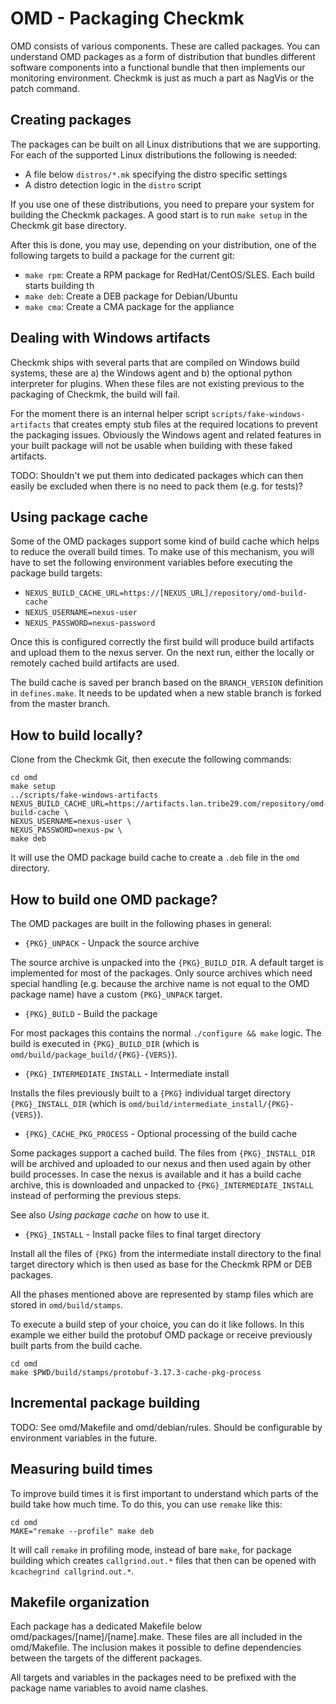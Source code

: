 # OMD - Packaging Checkmk

OMD consists of various components. These are called packages. You can
understand OMD packages as a form of distribution that bundles different
software components into a functional bundle that then implements our monitoring
environment. Checkmk is just as much a part as NagVis or the patch command.

## Creating packages

The packages can be built on all Linux distributions that we are supporting.
For each of the supported Linux distributions the following is needed:

- A file below `distros/*.mk` specifying the distro specific settings
- A distro detection logic in the `distro` script

If you use one of these distributions, you need to prepare your system for
building the Checkmk packages. A good start is to run `make setup` in the
Checkmk git base directory.

After this is done, you may use, depending on your distribution, one of the
following targets to build a package for the current git:

- `make rpm`: Create a RPM package for RedHat/CentOS/SLES. Each build starts
  building th
- `make deb`: Create a DEB package for Debian/Ubuntu
- `make cma`: Create a CMA package for the appliance

## Dealing with Windows artifacts

Checkmk ships with several parts that are compiled on Windows build systems,
these are a) the Windows agent and b) the optional python interpreter for
plugins. When these files are not existing previous to the packaging of Checkmk,
the build will fail.

For the moment there is an internal helper script
`scripts/fake-windows-artifacts` that creates empty stub files at the required
locations to prevent the packaging issues. Obviously the Windows agent and
related features in your built package will not be usable when building with
these faked artifacts.

TODO: Shouldn't we put them into dedicated packages which can then easily be
excluded when there is no need to pack them (e.g. for tests)?

## Using package cache

Some of the OMD packages support some kind of build cache which helps to reduce
the overall build times. To make use of this mechanism, you will have to set the
following environment variables before executing the package build targets:

- `NEXUS_BUILD_CACHE_URL=https://[NEXUS_URL]/repository/omd-build-cache`
- `NEXUS_USERNAME=nexus-user`
- `NEXUS_PASSWORD=nexus-password`

Once this is configured correctly the first build will produce build artifacts
and upload them to the nexus server. On the next run, either the locally or
remotely cached build artifacts are used.

The build cache is saved per branch based on the `BRANCH_VERSION` definition in
`defines.make`. It needs to be updated when a new stable branch is forked from
the master branch.

## How to build locally?

Clone from the Checkmk Git, then execute the following commands:

```
cd omd
make setup
../scripts/fake-windows-artifacts
NEXUS_BUILD_CACHE_URL=https://artifacts.lan.tribe29.com/repository/omd-build-cache \
NEXUS_USERNAME=nexus-user \
NEXUS_PASSWORD=nexus-pw \
make deb
```

It will use the OMD package build cache to create a `.deb` file in the `omd`
directory.

## How to build one OMD package?

The OMD packages are built in the following phases in general:

- `{PKG}_UNPACK` - Unpack the source archive

The source archive is unpacked into the `{PKG}_BUILD_DIR`. A default target is
implemented for most of the packages. Only source archives which need special
handling (e.g. because the archive name is not equal to the OMD package name)
have a custom `{PKG}_UNPACK` target.

- `{PKG}_BUILD` - Build the package

For most packages this contains the normal `./configure && make` logic. The
build is executed in `{PKG}_BUILD_DIR` (which is
`omd/build/package_build/{PKG}-{VERS}`).

- `{PKG}_INTERMEDIATE_INSTALL` - Intermediate install

Installs the files previously built to a `{PKG}` individual target directory
`{PKG}_INSTALL_DIR` (which is `omd/build/intermediate_install/{PKG}-{VERS}`).

- `{PKG}_CACHE_PKG_PROCESS` - Optional processing of the build cache

Some packages support a cached build. The files from `{PKG}_INSTALL_DIR` will be
archived and uploaded to our nexus and then used again by other build processes.
In case the nexus is available and it has a build cache archive, this is
downloaded and unpacked to `{PKG}_INTERMEDIATE_INSTALL` instead of performing
the previous steps.

See also *Using package cache* on how to use it.

- `{PKG}_INSTALL` - Install packe files to final target directory

Install all the files of `{PKG}` from the intermediate install directory to the
final target directory which is then used as base for the Checkmk RPM or DEB
packages.

All the phases mentioned above are represented by stamp files which are stored
in `omd/build/stamps`.

To execute a build step of your choice, you can do it like follows. In this
example we either build the protobuf OMD package or receive previously built
parts from the build cache.

```
cd omd
make $PWD/build/stamps/protobuf-3.17.3-cache-pkg-process
```

## Incremental package building

TODO: See omd/Makefile and omd/debian/rules. Should be configurable by
environment variables in the future.

## Measuring build times

To improve build times it is first important to understand which parts of the
build take how much time. To do this, you can use `remake` like this:

```
cd omd
MAKE="remake --profile" make deb
```

It will call `remake` in profiling mode, instead of bare `make`, for package
building which creates `callgrind.out.*` files that then can be opened with
`kcachegrind callgrind.out.*`.

## Makefile organization

Each package has a dedicated Makefile below omd/packages/[name]/[name].make.
These files are all included in the omd/Makefile. The inclusion makes it
possible to define dependencies between the targets of the different packages.

All targets and variables in the packages need to be prefixed with the package
name variables to avoid name clashes.
